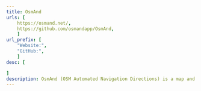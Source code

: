 ```yaml
---
title: OsmAnd
urls: [
    https://osmand.net/,
    https://github.com/osmandapp/OsmAnd,
    ]
url_prefix: [
    "Website:", 
    "GitHub:", 
    ]
desc: [

]
description: OsmAnd (OSM Automated Navigation Directions) is a map and navigation application with access to the free, worldwide, and high-quality OpenStreetMap (OSM) database. All map data can be stored on your device's memory card for offline use. Via your device's GPS, OsmAnd offers routing, with optical and voice guidance, for car, bike, and pedestrian usage. All main functionalities work both online and offline (no internet needed). 
---
```

